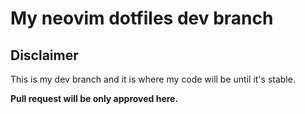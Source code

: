 My neovim dotfiles dev branch
==============

Disclaimer
--------------

This is my dev branch and it is where my code will be until it's stable.

**Pull request will be only approved here.**
